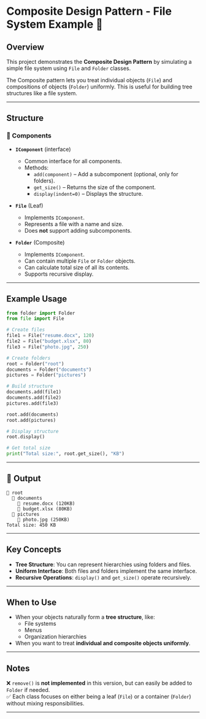 # Composite Design Pattern - File System Example 📁

## Overview

This project demonstrates the **Composite Design Pattern** by simulating a simple file system using `File` and `Folder` classes.

The Composite pattern lets you treat individual objects (`File`) and compositions of objects (`Folder`) uniformly. This is useful for building tree structures like a file system.

---

## Structure

### 🧩 Components

- **`IComponent`** (interface)
  - Common interface for all components.
  - Methods:
    - `add(component)` – Add a subcomponent (optional, only for folders).
    - `get_size()` – Returns the size of the component.
    - `display(indent=0)` – Displays the structure.

- **`File`** (Leaf)
  - Implements `IComponent`.
  - Represents a file with a name and size.
  - Does **not** support adding subcomponents.

- **`Folder`** (Composite)
  - Implements `IComponent`.
  - Can contain multiple `File` or `Folder` objects.
  - Can calculate total size of all its contents.
  - Supports recursive display.

---

## Example Usage

```python
from folder import Folder
from file import File

# Create files
file1 = File("resume.docx", 120)
file2 = File("budget.xlsx", 80)
file3 = File("photo.jpg", 250)

# Create folders
root = Folder("root")
documents = Folder("documents")
pictures = Folder("pictures")

# Build structure
documents.add(file1)
documents.add(file2)
pictures.add(file3)

root.add(documents)
root.add(pictures)

# Display structure
root.display()

# Get total size
print("Total size:", root.get_size(), "KB")
```

---

## 🧾 Output

```
📁 root
  📁 documents
    📄 resume.docx (120KB)
    📄 budget.xlsx (80KB)
  📁 pictures
    📄 photo.jpg (250KB)
Total size: 450 KB
```

---

## Key Concepts

- **Tree Structure**: You can represent hierarchies using folders and files.
- **Uniform Interface**: Both files and folders implement the same interface.
- **Recursive Operations**: `display()` and `get_size()` operate recursively.

---

## When to Use

- When your objects naturally form a **tree structure**, like:
  - File systems
  - Menus
  - Organization hierarchies
- When you want to treat **individual and composite objects uniformly**.

---

## Notes

❌ `remove()` is **not implemented** in this version, but can easily be added to `Folder` if needed.  
✅ Each class focuses on either being a leaf (`File`) or a container (`Folder`) without mixing responsibilities.

---
